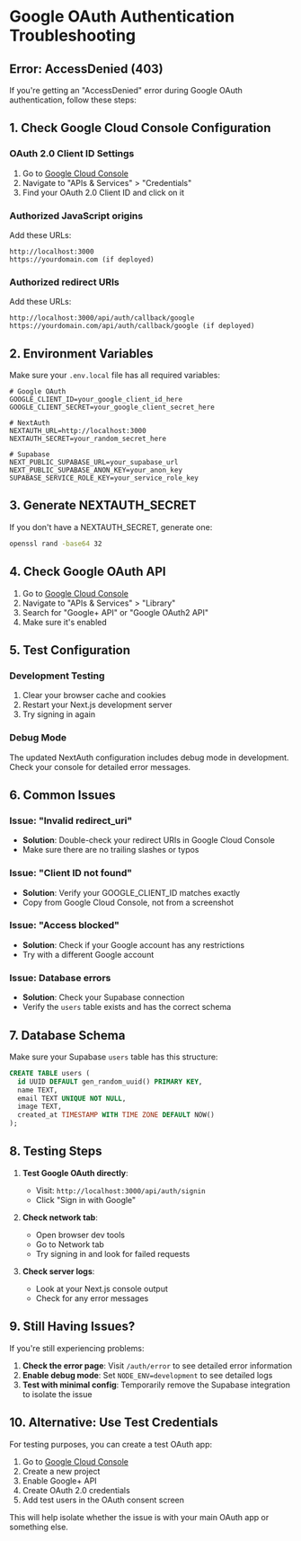 # Google OAuth Authentication Troubleshooting

## Error: AccessDenied (403)

If you're getting an "AccessDenied" error during Google OAuth authentication, follow these steps:

## 1. Check Google Cloud Console Configuration

### OAuth 2.0 Client ID Settings

1. Go to [Google Cloud Console](https://console.cloud.google.com/)
2. Navigate to "APIs & Services" > "Credentials"
3. Find your OAuth 2.0 Client ID and click on it

### Authorized JavaScript origins
Add these URLs:
```
http://localhost:3000
https://yourdomain.com (if deployed)
```

### Authorized redirect URIs
Add these URLs:
```
http://localhost:3000/api/auth/callback/google
https://yourdomain.com/api/auth/callback/google (if deployed)
```

## 2. Environment Variables

Make sure your `.env.local` file has all required variables:

```env
# Google OAuth
GOOGLE_CLIENT_ID=your_google_client_id_here
GOOGLE_CLIENT_SECRET=your_google_client_secret_here

# NextAuth
NEXTAUTH_URL=http://localhost:3000
NEXTAUTH_SECRET=your_random_secret_here

# Supabase
NEXT_PUBLIC_SUPABASE_URL=your_supabase_url
NEXT_PUBLIC_SUPABASE_ANON_KEY=your_anon_key
SUPABASE_SERVICE_ROLE_KEY=your_service_role_key
```

## 3. Generate NEXTAUTH_SECRET

If you don't have a NEXTAUTH_SECRET, generate one:

```bash
openssl rand -base64 32
```

## 4. Check Google OAuth API

1. Go to [Google Cloud Console](https://console.cloud.google.com/)
2. Navigate to "APIs & Services" > "Library"
3. Search for "Google+ API" or "Google OAuth2 API"
4. Make sure it's enabled

## 5. Test Configuration

### Development Testing
1. Clear your browser cache and cookies
2. Restart your Next.js development server
3. Try signing in again

### Debug Mode
The updated NextAuth configuration includes debug mode in development. Check your console for detailed error messages.

## 6. Common Issues

### Issue: "Invalid redirect_uri"
- **Solution**: Double-check your redirect URIs in Google Cloud Console
- Make sure there are no trailing slashes or typos

### Issue: "Client ID not found"
- **Solution**: Verify your GOOGLE_CLIENT_ID matches exactly
- Copy from Google Cloud Console, not from a screenshot

### Issue: "Access blocked"
- **Solution**: Check if your Google account has any restrictions
- Try with a different Google account

### Issue: Database errors
- **Solution**: Check your Supabase connection
- Verify the `users` table exists and has the correct schema

## 7. Database Schema

Make sure your Supabase `users` table has this structure:

```sql
CREATE TABLE users (
  id UUID DEFAULT gen_random_uuid() PRIMARY KEY,
  name TEXT,
  email TEXT UNIQUE NOT NULL,
  image TEXT,
  created_at TIMESTAMP WITH TIME ZONE DEFAULT NOW()
);
```

## 8. Testing Steps

1. **Test Google OAuth directly**:
   - Visit: `http://localhost:3000/api/auth/signin`
   - Click "Sign in with Google"

2. **Check network tab**:
   - Open browser dev tools
   - Go to Network tab
   - Try signing in and look for failed requests

3. **Check server logs**:
   - Look at your Next.js console output
   - Check for any error messages

## 9. Still Having Issues?

If you're still experiencing problems:

1. **Check the error page**: Visit `/auth/error` to see detailed error information
2. **Enable debug mode**: Set `NODE_ENV=development` to see detailed logs
3. **Test with minimal config**: Temporarily remove the Supabase integration to isolate the issue

## 10. Alternative: Use Test Credentials

For testing purposes, you can create a test OAuth app:

1. Go to [Google Cloud Console](https://console.cloud.google.com/)
2. Create a new project
3. Enable Google+ API
4. Create OAuth 2.0 credentials
5. Add test users in the OAuth consent screen

This will help isolate whether the issue is with your main OAuth app or something else. 